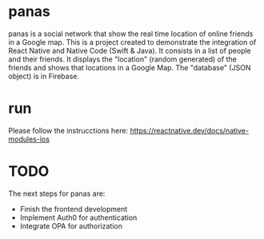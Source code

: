# panas

panas is a social network that show the real time location of online friends in a Google map. This is a project created to demonstrate the integration of React Native and Native Code (Swift & Java). It consists in a list of people and their friends. It displays the "location" (random generated) of the friends and shows that locations in a Google Map. The "database" (JSON object) is in Firebase.

# run

Please follow the instrucctions here: https://reactnative.dev/docs/native-modules-ios

# TODO
The next steps for panas are:
- Finish the frontend development
- Implement Auth0 for authentication
- Integrate OPA for authorization
